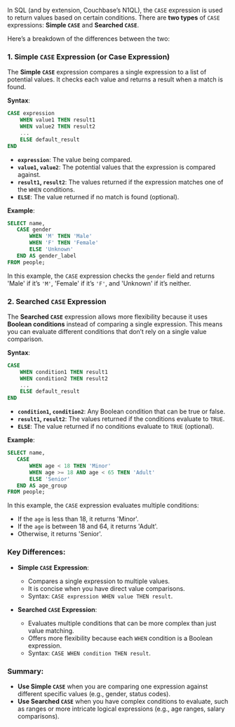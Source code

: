 In SQL (and by extension, Couchbase’s N1QL), the `CASE` expression is used to return values based on certain conditions. There are **two types** of `CASE` expressions: **Simple `CASE`** and **Searched `CASE`**.

Here’s a breakdown of the differences between the two:

### 1. **Simple `CASE` Expression** (or Case Expression)

The **Simple `CASE`** expression compares a single expression to a list of potential values. It checks each value and returns a result when a match is found.

**Syntax**:
```sql
CASE expression
    WHEN value1 THEN result1
    WHEN value2 THEN result2
    ...
    ELSE default_result
END
```

- **`expression`**: The value being compared.
- **`value1`, `value2`**: The potential values that the expression is compared against.
- **`result1`, `result2`**: The values returned if the expression matches one of the `WHEN` conditions.
- **`ELSE`**: The value returned if no match is found (optional).

**Example**:
```sql
SELECT name,
   CASE gender
       WHEN 'M' THEN 'Male'
       WHEN 'F' THEN 'Female'
       ELSE 'Unknown'
   END AS gender_label
FROM people;
```

In this example, the `CASE` expression checks the `gender` field and returns 'Male' if it’s `'M'`, 'Female' if it’s `'F'`, and 'Unknown' if it’s neither.

### 2. **Searched `CASE` Expression**

The **Searched `CASE`** expression allows more flexibility because it uses **Boolean conditions** instead of comparing a single expression. This means you can evaluate different conditions that don’t rely on a single value comparison.

**Syntax**:
```sql
CASE
    WHEN condition1 THEN result1
    WHEN condition2 THEN result2
    ...
    ELSE default_result
END
```

- **`condition1`, `condition2`**: Any Boolean condition that can be true or false.
- **`result1`, `result2`**: The values returned if the conditions evaluate to `TRUE`.
- **`ELSE`**: The value returned if no conditions evaluate to `TRUE` (optional).

**Example**:
```sql
SELECT name,
   CASE
       WHEN age < 18 THEN 'Minor'
       WHEN age >= 18 AND age < 65 THEN 'Adult'
       ELSE 'Senior'
   END AS age_group
FROM people;
```

In this example, the `CASE` expression evaluates multiple conditions:
- If the `age` is less than 18, it returns 'Minor'.
- If the `age` is between 18 and 64, it returns 'Adult'.
- Otherwise, it returns 'Senior'.

### Key Differences:

- **Simple `CASE` Expression**:
  - Compares a single expression to multiple values.
  - It is concise when you have direct value comparisons.
  - Syntax: `CASE expression WHEN value THEN result`.

- **Searched `CASE` Expression**:
  - Evaluates multiple conditions that can be more complex than just value matching.
  - Offers more flexibility because each `WHEN` condition is a Boolean expression.
  - Syntax: `CASE WHEN condition THEN result`.

### Summary:

- **Use Simple `CASE`** when you are comparing one expression against different specific values (e.g., gender, status codes).
- **Use Searched `CASE`** when you have complex conditions to evaluate, such as ranges or more intricate logical expressions (e.g., age ranges, salary comparisons).